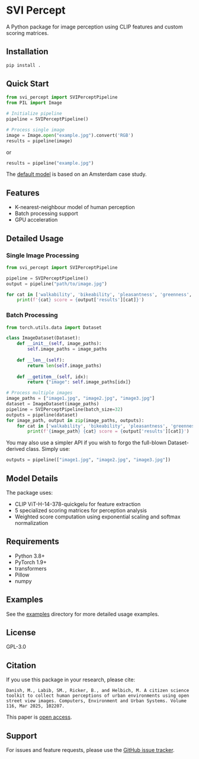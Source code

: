# SVI Percept

A Python package for image perception using CLIP features and custom scoring matrices.

## Installation

```bash
pip install .
```

## Quick Start

```python
from svi_percept import SVIPerceptPipeline
from PIL import Image

# Initialize pipeline
pipeline = SVIPerceptPipeline()

# Process single image
image = Image.open("example.jpg").convert('RGB')
results = pipeline(image)
```

or
```python
results = pipeline("example.jpg")
```

The [default model](https://huggingface.co/Spatial-Data-Science-and-GEO-AI-Lab/svi_percept) is based on an Amsterdam case study.

## Features

- K-nearest-neighbour model of human perception
- Batch processing support
- GPU acceleration

## Detailed Usage

### Single Image Processing
```python
from svi_percept import SVIPerceptPipeline

pipeline = SVIPerceptPipeline()
output = pipeline("path/to/image.jpg")

for cat in ['walkability', 'bikeability', 'pleasantness', 'greenness', 'safety']:
    print(f'{cat} score = {output['results'][cat]}')

```

### Batch Processing
```python
from torch.utils.data import Dataset

class ImageDataset(Dataset):
    def __init__(self, image_paths):
        self.image_paths = image_paths
    
    def __len__(self):
        return len(self.image_paths)
    
    def __getitem__(self, idx):
        return {"image": self.image_paths[idx]}

# Process multiple images
image_paths = ["image1.jpg", "image2.jpg", "image3.jpg"]
dataset = ImageDataset(image_paths)
pipeline = SVIPerceptPipeline(batch_size=32)
outputs = pipeline(dataset)
for image_path, output in zip(image_paths, outputs):
    for cat in ['walkability', 'bikeability', 'pleasantness', 'greenness', 'safety']:
        print(f'{image_path} {cat} score = {output['results'][cat]}')
```

You may also use a simpler API if you wish to forgo the full-blown Dataset-derived class. Simply use:

```python
outputs = pipeline(["image1.jpg", "image2.jpg", "image3.jpg"])
```

## Model Details

The package uses:
- CLIP ViT-H-14-378-quickgelu for feature extraction
- 5 specialized scoring matrices for perception analysis
- Weighted score computation using exponential scaling and softmax normalization

## Requirements

- Python 3.8+
- PyTorch 1.9+
- transformers
- Pillow
- numpy

## Examples

See the [examples](examples/) directory for more detailed usage examples.

## License

GPL-3.0

## Citation

If you use this package in your research, please cite:
```
Danish, M., Labib, SM., Ricker, B., and Helbich, M. A citizen science toolkit to collect human perceptions of urban environments using open street view images. Computers, Environment and Urban Systems. Volume 116, Mar 2025, 102207.
```

This paper is [open access](https://www.sciencedirect.com/science/article/pii/S0198971524001364).

## Support

For issues and feature requests, please use the [GitHub issue tracker](https://github.com/username/svi-percept/issues).
